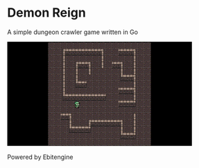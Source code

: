 # Demon Reign

A simple dungeon crawler game written in Go

![Alt Text](docs/gameplay.gif)

Powered by Ebitengine
